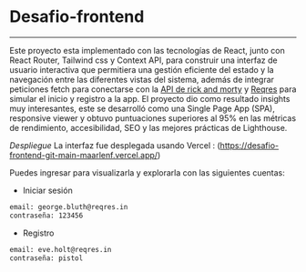 # Desafio-frontend
****
Este proyecto esta implementado con las tecnologías de React, junto con React Router, Tailwind css y Context API, para construir una interfaz de usuario interactiva que permitiera una gestión eficiente del estado y la navegación entre las diferentes vistas del sistema, además de integrar peticiones fetch para conectarse con la [ API de rick and morty](https://rickandmortyapi.com/api/) y [Reqres](https://reqres.in) para simular el inicio y registro a la app. El proyecto dio como resultado insights muy interesantes, este se desarrolló como una Single Page App (SPA), responsive viewer y obtuvo puntuaciones superiores al 95% en las métricas de rendimiento, accesibilidad, SEO y las mejores prácticas de Lighthouse.

*Despliegue*
La interfaz fue desplegada usando Vercel : (https://desafio-frontend-git-main-maarlenf.vercel.app/)

Puedes ingresar para visualizarla y explorarla con las siguientes cuentas: 

* Iniciar sesión 
```sh
email: george.bluth@reqres.in
contraseña: 123456
```

* Registro
```sh
email: eve.holt@reqres.in
contraseña: pistol
```



